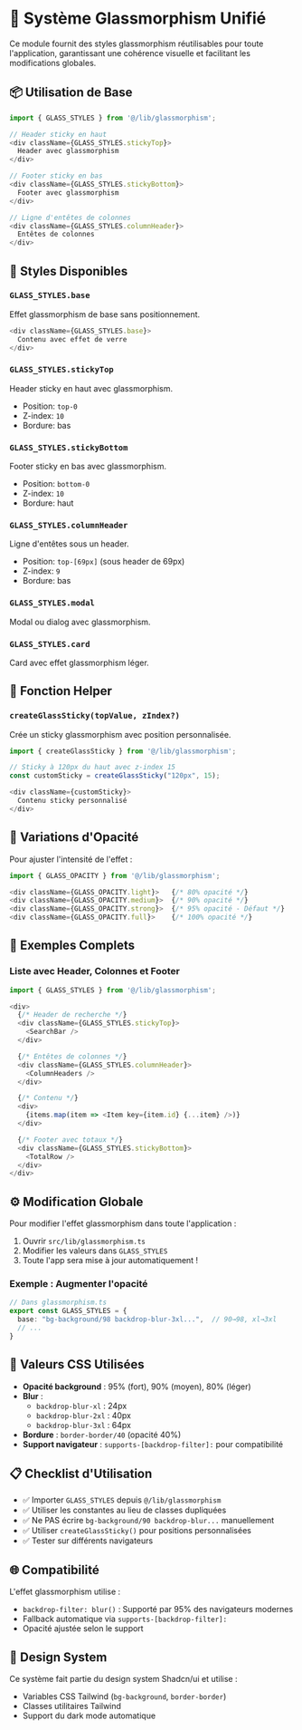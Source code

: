 # 🎨 Système Glassmorphism Unifié

Ce module fournit des styles glassmorphism réutilisables pour toute l'application, garantissant une cohérence visuelle et facilitant les modifications globales.

## 📦 Utilisation de Base

```typescript
import { GLASS_STYLES } from '@/lib/glassmorphism';

// Header sticky en haut
<div className={GLASS_STYLES.stickyTop}>
  Header avec glassmorphism
</div>

// Footer sticky en bas
<div className={GLASS_STYLES.stickyBottom}>
  Footer avec glassmorphism
</div>

// Ligne d'entêtes de colonnes
<div className={GLASS_STYLES.columnHeader}>
  Entêtes de colonnes
</div>
```

## 🎯 Styles Disponibles

### `GLASS_STYLES.base`
Effet glassmorphism de base sans positionnement.
```typescript
<div className={GLASS_STYLES.base}>
  Contenu avec effet de verre
</div>
```

### `GLASS_STYLES.stickyTop`
Header sticky en haut avec glassmorphism.
- Position: `top-0`
- Z-index: `10`
- Bordure: bas

### `GLASS_STYLES.stickyBottom`
Footer sticky en bas avec glassmorphism.
- Position: `bottom-0`
- Z-index: `10`
- Bordure: haut

### `GLASS_STYLES.columnHeader`
Ligne d'entêtes sous un header.
- Position: `top-[69px]` (sous header de 69px)
- Z-index: `9`
- Bordure: bas

### `GLASS_STYLES.modal`
Modal ou dialog avec glassmorphism.

### `GLASS_STYLES.card`
Card avec effet glassmorphism léger.

## 🔧 Fonction Helper

### `createGlassSticky(topValue, zIndex?)`

Crée un sticky glassmorphism avec position personnalisée.

```typescript
import { createGlassSticky } from '@/lib/glassmorphism';

// Sticky à 120px du haut avec z-index 15
const customSticky = createGlassSticky("120px", 15);

<div className={customSticky}>
  Contenu sticky personnalisé
</div>
```

## 🎨 Variations d'Opacité

Pour ajuster l'intensité de l'effet :

```typescript
import { GLASS_OPACITY } from '@/lib/glassmorphism';

<div className={GLASS_OPACITY.light}>   {/* 80% opacité */}
<div className={GLASS_OPACITY.medium}>  {/* 90% opacité */}
<div className={GLASS_OPACITY.strong}>  {/* 95% opacité - Défaut */}
<div className={GLASS_OPACITY.full}>    {/* 100% opacité */}
```

## 📝 Exemples Complets

### Liste avec Header, Colonnes et Footer

```typescript
import { GLASS_STYLES } from '@/lib/glassmorphism';

<div>
  {/* Header de recherche */}
  <div className={GLASS_STYLES.stickyTop}>
    <SearchBar />
  </div>

  {/* Entêtes de colonnes */}
  <div className={GLASS_STYLES.columnHeader}>
    <ColumnHeaders />
  </div>

  {/* Contenu */}
  <div>
    {items.map(item => <Item key={item.id} {...item} />)}
  </div>

  {/* Footer avec totaux */}
  <div className={GLASS_STYLES.stickyBottom}>
    <TotalRow />
  </div>
</div>
```

## ⚙️ Modification Globale

Pour modifier l'effet glassmorphism dans toute l'application :

1. Ouvrir `src/lib/glassmorphism.ts`
2. Modifier les valeurs dans `GLASS_STYLES`
3. Toute l'app sera mise à jour automatiquement !

### Exemple : Augmenter l'opacité

```typescript
// Dans glassmorphism.ts
export const GLASS_STYLES = {
  base: "bg-background/98 backdrop-blur-3xl...",  // 90→98, xl→3xl
  // ...
}
```

## 🎯 Valeurs CSS Utilisées

- **Opacité background** : 95% (fort), 90% (moyen), 80% (léger)
- **Blur** : 
  - `backdrop-blur-xl` : 24px
  - `backdrop-blur-2xl` : 40px
  - `backdrop-blur-3xl` : 64px
- **Bordure** : `border-border/40` (opacité 40%)
- **Support navigateur** : `supports-[backdrop-filter]:` pour compatibilité

## 📋 Checklist d'Utilisation

- ✅ Importer `GLASS_STYLES` depuis `@/lib/glassmorphism`
- ✅ Utiliser les constantes au lieu de classes dupliquées
- ✅ Ne PAS écrire `bg-background/90 backdrop-blur...` manuellement
- ✅ Utiliser `createGlassSticky()` pour positions personnalisées
- ✅ Tester sur différents navigateurs

## 🌐 Compatibilité

L'effet glassmorphism utilise :
- `backdrop-filter: blur()` : Supporté par 95% des navigateurs modernes
- Fallback automatique via `supports-[backdrop-filter]:`
- Opacité ajustée selon le support

## 🎨 Design System

Ce système fait partie du design system Shadcn/ui et utilise :
- Variables CSS Tailwind (`bg-background`, `border-border`)
- Classes utilitaires Tailwind
- Support du dark mode automatique

